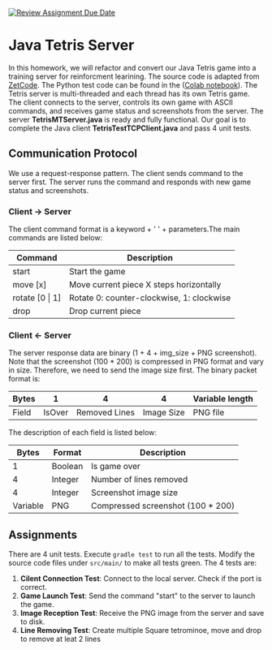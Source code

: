 [![Review Assignment Due Date](https://classroom.github.com/assets/deadline-readme-button-24ddc0f5d75046c5622901739e7c5dd533143b0c8e959d652212380cedb1ea36.svg)](https://classroom.github.com/a/bU7SBBKq)
# Java Tetris Server

In this homework, we will refactor and convert our Java Tetris game into a training server for reinforcment learining. The source code is adapted from [ZetCode](https://zetcode.com/javagames/tetris/). The Python test code can be found in the ([Colab notebook](https://colab.research.google.com/drive/14mas2qTCY4FrLNn7-CB4rK-yoPJaHY3I?usp=sharing)). The Tetris server is multi-threaded and each thread has its own Tetris game. The client connects to the server, controls its own game with ASCII commands, and receives game status and screenshots from the server. The server **TetrisMTServer.java** is ready and fully functional. Our goal is to complete the Java client **TetrisTestTCPClient.java** and pass 4 unit tests.

## Communication Protocol

We use a request-response pattern. The client sends command to the server first. The server runs the command and responds with new game status and screenshots.

### Client -> Server

The client command format is a keyword + ' ' + parameters.The main commands are listed below:

| Command            | Description                               |
|--------------------|-------------------------------------------|
| start              | Start the game                            |
| move [x]           | Move current piece X steps horizontally   |
| rotate [0 \| 1]    | Rotate 0: counter-clockwise, 1: clockwise |
| drop               | Drop current piece                        |



### Client <- Server

The server response data are binary (1 + 4 + img_size + PNG screenshot). Note that the screenshot (100 * 200) is compressed in PNG format and vary in size. Therefore, we need to send the image size first. The binary packet format is:

| Bytes |  1    |    4         |  4         | Variable length |
|-------|-------|--------------|------------|------------|
| Field |IsOver | Removed Lines| Image Size | PNG file   |

The description of each field is listed below:

| Bytes    | Format  | Description             |
|----------|---------|-------------------------|
| 1        | Boolean | Is game over            |
| 4        | Integer | Number of lines removed |
| 4        | Integer | Screenshot image size   |
| Variable | PNG     | Compressed screenshot (100 * 200)   |
        

## Assignments
There are 4 unit tests. Execute `gradle test` to run all the tests. Modify the source code files under `src/main/` to make all tests green. The 4 tests are:

1. **Cilent Connection Test**: Connect to the local server. Check if the port is correct.
2. **Game Launch Test**: Send the command "start" to the server to launch the game.
3. **Image Reception Test**: Receive the PNG image from the server and save to disk.
4. **Line Removing Test**: Create multiple Square tetrominoe, move and drop to remove at leat 2 lines  
